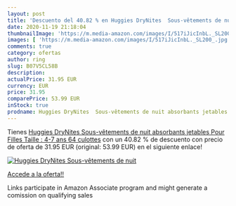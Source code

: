 ```yaml
---
layout: post
title: 'Descuento del 40.82 % en Huggies DryNites  Sous-vêtements de nuit'
date: 2020-11-19 21:18:04
thumbnailImage: 'https://m.media-amazon.com/images/I/517iJicInbL._SL200_.jpg'
images: [ 'https://m.media-amazon.com/images/I/517iJicInbL._SL200_.jpg' ]
comments: true
category: ofertas
author: ring
slug: B07V5CL58B
description:
actualPrice: 31.95 EUR
currency: EUR
price: 31.95
comparePrice: 53.99 EUR
inStock: true
prodname: Huggies DryNites  Sous-vêtements de nuit absorbants jetables  Pour Filles  Taille : 4-7 ans  64 culottes
---
```


Tienes [Huggies DryNites  Sous-vêtements de nuit absorbants jetables  Pour Filles  Taille : 4-7 ans  64 culottes](https://www.amazon.fr/dp/B07V5CL58B/?tag=tolees0d-21) con un 40.82 % de descuento con precio de oferta de 31.95 EUR (original: 53.99 EUR) en el siguiente enlace!

[![Huggies DryNites  Sous-vêtements de nuit](https://m.media-amazon.com/images/I/517iJicInbL._SL200_.jpg)](https://www.amazon.fr/dp/B07V5CL58B/?tag=tolees0d-21)

[Accede a la oferta!!](https://www.amazon.fr/dp/B07V5CL58B/?tag=tolees0d-21)

Links participate in Amazon Associate program and might generate a comission on qualifying sales


